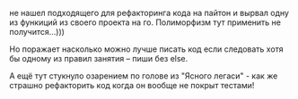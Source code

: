 не нашел подходящего для рефакторинга кода на пайтон и вырвал одну из функиций из своего проекта на го.
Полиморфизм тут применить не получится...)))

Но поражает насколько можно лучше писать код если следовать хотя бы одному из правил занятия – пиши без else.


А ещё тут стукнуло озарением по голове из "Ясного легаси" - как же страшно рефакторить код когда он вообще не покрыт тестами!